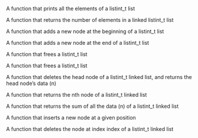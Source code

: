 A function that prints all the elements of a listint_t list

A function that returns the number of elements in a linked listint_t list

A function that adds a new node at the beginning of a listint_t list

A function that adds a new node at the end of a listint_t list

A function that frees a listint_t list

A function that frees a listint_t list

A function that deletes the head node of a listint_t linked list, and returns the head node’s data (n)

A function that returns the nth node of a listint_t linked list

A function that returns the sum of all the data (n) of a listint_t linked list

A function that inserts a new node at a given position

A function that deletes the node at index index of a listint_t linked list
